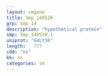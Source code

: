 ```yaml
---
layout: smgene
title: Smp_149520
grp: Smp_14
description: "hypothetical protein"
smp: Smp_149520.1
uniprot: "G4LY36"
length:   777
cdd: "ns"
kk: ns
categories: sm
---
```


